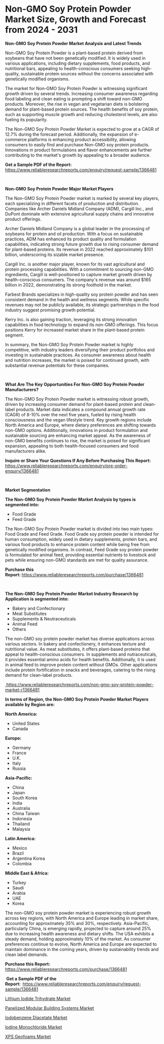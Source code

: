 <p><h1>Non-GMO Soy Protein Powder Market Size, Growth and Forecast from 2024 - 2031</h1></p><p><strong>Non-GMO Soy Protein Powder Market Analysis and Latest Trends</strong></p>
<p><p>Non-GMO Soy Protein Powder is a plant-based protein derived from soybeans that have not been genetically modified. It is widely used in various applications, including dietary supplements, food products, and nutritional bars, appealing to health-conscious consumers seeking high-quality, sustainable protein sources without the concerns associated with genetically modified organisms.</p><p>The market for Non-GMO Soy Protein Powder is witnessing significant growth driven by several trends. Increasing consumer awareness regarding food labeling and clean eating is prompting a shift toward non-GMO products. Moreover, the rise in vegan and vegetarian diets is bolstering demand for plant-based protein sources. The health benefits of soy protein, such as supporting muscle growth and reducing cholesterol levels, are also fueling its popularity.</p><p>The Non-GMO Soy Protein Powder Market is expected to grow at a CAGR of 12.7% during the forecast period. Additionally, the expansion of e-commerce platforms is enhancing product accessibility, allowing consumers to easily find and purchase Non-GMO soy protein products. Innovations in product formulations and flavor enhancements are further contributing to the market's growth by appealing to a broader audience.</p></p>
<p><strong>Get a Sample PDF of the Report:&nbsp;</strong> <a href="https://www.reliableresearchreports.com/enquiry/request-sample/1366481?utm_campaign=102&utm_medium=2&utm_source=Github&utm_content=ia&utm_term=26122024&utm_id=non-gmo-soy-protein-powder">https://www.reliableresearchreports.com/enquiry/request-sample/1366481</a></p>
<p>&nbsp;</p>
<p><strong>Non-GMO Soy Protein Powder Major Market Players</strong></p>
<p><p>The Non-GMO Soy Protein Powder market is marked by several key players, each specializing in different facets of production and distribution. Companies like Archer Daniels Midland Company (ADM), Cargill Inc., and DuPont dominate with extensive agricultural supply chains and innovative product offerings.</p><p>Archer Daniels Midland Company is a global leader in the processing of soybeans for protein and oil production. With a focus on sustainable practices, ADM has enhanced its product quality and formulation capabilities, indicating strong future growth due to rising consumer demand for plant-based proteins. Its revenue in 2022 reached approximately $101 billion, underscoring its sizable market presence.</p><p>Cargill Inc. is another major player, known for its vast agricultural and protein processing capabilities. With a commitment to sourcing non-GMO ingredients, Cargill is well-positioned to capture market growth driven by health-conscious consumers. The company's revenue was around $165 billion in 2022, demonstrating its strong foothold in the market.</p><p>Farbest Brands specializes in high-quality soy protein powder and has seen consistent demand in the health and wellness segments. While specific revenues may not be publicly available, its strategic partnerships in the food industry suggest promising growth potential.</p><p>Kerry Inc. is also gaining traction, leveraging its strong innovation capabilities in food technology to expand its non-GMO offerings. This focus positions Kerry for increased market share in the plant-based protein segment.</p><p>In summary, the Non-GMO Soy Protein Powder market is highly competitive, with industry leaders diversifying their product portfolios and investing in sustainable practices. As consumer awareness about health and nutrition increases, the market is poised for continued growth, with substantial revenue potentials for these companies.</p></p>
<p>&nbsp;</p>
<p><strong>What Are The Key Opportunities For Non-GMO Soy Protein Powder Manufacturers?</strong></p>
<p><p>The Non-GMO Soy Protein Powder market is witnessing robust growth, driven by increasing consumer demand for plant-based protein and clean-label products. Market data indicates a compound annual growth rate (CAGR) of 8-10% over the next five years, fueled by rising health consciousness and the vegan lifestyle trend. Key growth regions include North America and Europe, where dietary preferences are shifting towards non-GMO options. Additionally, innovations in product formulation and sustainable sourcing are enhancing market appeal. As the awareness of non-GMO benefits continues to rise, the market is poised for significant expansion, appealing to both health-focused consumers and food manufacturers alike.</p></p>
<p><strong>Inquire or Share Your Questions If Any Before Purchasing This Report:</strong> <a href="https://www.reliableresearchreports.com/enquiry/pre-order-enquiry/1366481?utm_campaign=102&utm_medium=2&utm_source=Github&utm_content=ia&utm_term=26122024&utm_id=non-gmo-soy-protein-powder">https://www.reliableresearchreports.com/enquiry/pre-order-enquiry/1366481</a></p>
<p>&nbsp;</p>
<p><strong>Market Segmentation</strong></p>
<p><strong>The Non-GMO Soy Protein Powder Market Analysis by types is segmented into:</strong></p>
<p><ul><li>Food Grade</li><li>Feed Grade</li></ul></p>
<p><p>The Non-GMO Soy Protein Powder market is divided into two main types: Food Grade and Feed Grade. Food Grade soy protein powder is intended for human consumption, widely used in dietary supplements, protein bars, and various food products to enhance protein content while being free from genetically modified organisms. In contrast, Feed Grade soy protein powder is formulated for animal feed, providing essential nutrients to livestock and pets while ensuring non-GMO standards are met for quality assurance.</p></p>
<p><strong>Purchase this Report:&nbsp;</strong><a href="https://www.reliableresearchreports.com/purchase/1366481?utm_campaign=102&utm_medium=2&utm_source=Github&utm_content=ia&utm_term=26122024&utm_id=non-gmo-soy-protein-powder">https://www.reliableresearchreports.com/purchase/1366481</a></p>
<p>&nbsp;</p>
<p><strong>The Non-GMO Soy Protein Powder Market Industry Research by Application is segmented into:</strong></p>
<p><ul><li>Bakery and Confectionary</li><li>Meat Substitutes</li><li>Supplements & Neutraceuticals</li><li>Animal Feed</li><li>Others</li></ul></p>
<p><p>The non-GMO soy protein powder market has diverse applications across various sectors. In bakery and confectionery, it enhances texture and nutritional value. As meat substitutes, it offers plant-based proteins that appeal to health-conscious consumers. In supplements and nutraceuticals, it provides essential amino acids for health benefits. Additionally, it is used in animal feed to improve protein content without GMOs. Other applications include protein fortification in snacks and beverages, catering to the rising demand for clean-label products.</p></p>
<p><a href="https://www.reliableresearchreports.com/non-gmo-soy-protein-powder-market-r1366481?utm_campaign=102&utm_medium=2&utm_source=Github&utm_content=ia&utm_term=26122024&utm_id=non-gmo-soy-protein-powder">&nbsp;https://www.reliableresearchreports.com/non-gmo-soy-protein-powder-market-r1366481</a></p>
<p><strong>In terms of Region, the Non-GMO Soy Protein Powder Market Players available by Region are:</strong></p>
<p>
    <p> <strong> North America: </strong>
        <ul>
            <li>United States</li>
            <li>Canada</li>
        </ul>
        </p> 
    <p> <strong> Europe: </strong>
        <ul>
            <li>Germany</li>
            <li>France</li>
            <li>U.K.</li>
            <li>Italy</li>
            <li>Russia</li>
        </ul>
        </p> 
    <p> <strong> Asia-Pacific: </strong>
        <ul>
            <li>China</li>
            <li>Japan</li>
            <li>South Korea</li>
            <li>India</li>
            <li>Australia</li>
            <li>China Taiwan</li>
            <li>Indonesia</li>
            <li>Thailand</li>
            <li>Malaysia</li>
        </ul>
        </p> 
    <p> <strong> Latin America: </strong>
        <ul>
            <li>Mexico</li>
            <li>Brazil</li>
            <li>Argentina Korea</li>
            <li>Colombia</li>
        </ul>
        </p> 
    <p> <strong> Middle East & Africa: </strong>
        <ul>
            <li>Turkey</li>
            <li>Saudi</li>
            <li>Arabia</li>
            <li>UAE</li>
            <li>Korea</li>
        </ul>
    </p>
    </p>
<p><p>The non-GMO soy protein powder market is experiencing robust growth across key regions, with North America and Europe leading in market share, accounting for approximately 35% and 30%, respectively. Asia-Pacific, particularly China, is emerging rapidly, projected to capture around 25% due to increasing health awareness and dietary shifts. The USA exhibits a steady demand, holding approximately 10% of the market. As consumer preferences continue to evolve, North America and Europe are expected to maintain dominance in the coming years, driven by sustainability trends and clean label demands.</p></p>
<p><strong>Purchase this Report: </strong><a href="https://www.reliableresearchreports.com/purchase/1366481?utm_campaign=102&utm_medium=2&utm_source=Github&utm_content=ia&utm_term=26122024&utm_id=non-gmo-soy-protein-powder">https://www.reliableresearchreports.com/purchase/1366481</a></p>
<p>&nbsp;<strong>Get a Sample PDF of the Report:&nbsp;&nbsp;</strong><a href="https://www.reliableresearchreports.com/enquiry/request-sample/1366481?utm_campaign=102&utm_medium=2&utm_source=Github&utm_content=ia&utm_term=26122024&utm_id=non-gmo-soy-protein-powder">https://www.reliableresearchreports.com/enquiry/request-sample/1366481</a></p>
<p><strong></strong></p>
<p><p><a href="https://www.linkedin.com/pulse/lithium-iodide-trihydrate-market-trends-historical-forecast-3rf0f?utm_campaign=102&utm_medium=2&utm_source=Github&utm_content=ia&utm_term=26122024&utm_id=non-gmo-soy-protein-powder">Lithium Iodide Trihydrate Market</a></p><p><a href="https://github.com/FlorianWolf90/Market-Research-Report-List-1/blob/main/panelized-modular-building-systems-market.md?utm_campaign=102&utm_medium=2&utm_source=Github&utm_content=ia&utm_term=26122024&utm_id=non-gmo-soy-protein-powder">Panelized Modular Building Systems Market</a></p><p><a href="https://www.linkedin.com/pulse/c-glance-reports-anmec?utm_campaign=102&utm_medium=2&utm_source=Github&utm_content=ia&utm_term=26122024&utm_id=non-gmo-soy-protein-powder">Iodobenzene Diacetate Market</a></p><p><a href="https://www.linkedin.com/pulse/c-glance-reports-anmec?utm_campaign=102&utm_medium=2&utm_source=Github&utm_content=ia&utm_term=26122024&utm_id=non-gmo-soy-protein-powder">Iodine Monochloride Market</a></p><p><a href="https://github.com/lylyparadise/Market-Research-Report-List-5/blob/main/xps-geofoams-market.md?utm_campaign=102&utm_medium=2&utm_source=Github&utm_content=ia&utm_term=26122024&utm_id=non-gmo-soy-protein-powder">XPS Geofoams Market</a></p></p>